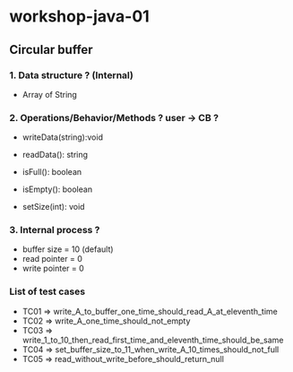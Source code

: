# workshop-java-01

## Circular buffer

### 1. Data structure ? (Internal)
+ Array of String

### 2. Operations/Behavior/Methods ?  user -> CB ?
+ writeData(string):void
+ readData(): string
+ isFull(): boolean
+ isEmpty(): boolean

+ setSize(int): void

### 3. Internal process ?
+ buffer size = 10 (default)
+ read pointer = 0
+ write pointer = 0

### List of test cases
* TC01 => write_A_to_buffer_one_time_should_read_A_at_eleventh_time
* TC02 => write_A_one_time_should_not_empty
* TC03 => write_1_to_10_then_read_first_time_and_eleventh_time_should_be_same
* TC04 => set_buffer_size_to_11_when_write_A_10_times_should_not_full
* TC05 => read_without_write_before_should_return_null